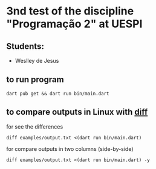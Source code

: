 # 3nd test of the discipline "Programação 2" at UESPI

## Students:
- Weslley de Jesus

## to run program
`dart pub get && dart run bin/main.dart`

## to compare outputs in Linux with [diff](https://man.archlinux.org/man/diff.1.en)
for see the differences

`diff examples/output.txt <(dart run bin/main.dart)`

for compare outputs in two columns (side-by-side)

`diff examples/output.txt <(dart run bin/main.dart) -y`
